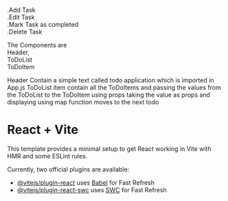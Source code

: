 .Add Task </br>
.Edit Task</br>
.Mark Task as completed</br>
.Delete Task</br>

The Components are </br>
Header,</br>
ToDoList</br>
ToDoItem

Header Contain a simple text called todo application which is imported in App.js
ToDoList item contain all the ToDoItems and passing the values from the ToDoList to the ToDoItem using props
taking the value as props and displaying using map function moves to the next todo











# React + Vite

This template provides a minimal setup to get React working in Vite with HMR and some ESLint rules.

Currently, two official plugins are available:

- [@vitejs/plugin-react](https://github.com/vitejs/vite-plugin-react/blob/main/packages/plugin-react/README.md) uses [Babel](https://babeljs.io/) for Fast Refresh
- [@vitejs/plugin-react-swc](https://github.com/vitejs/vite-plugin-react-swc) uses [SWC](https://swc.rs/) for Fast Refresh
